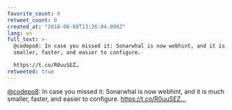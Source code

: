 ```yaml
---
favorite_count: 0
retweet_count: 0
created_at: "2018-08-08T13:26:04.000Z"
lang: en
full_text: >-
  @codepo8: In case you missed it: Sonarwhal is now webhint, and it is much
  smaller, faster, and easier to configure.

  https://t.co/R0uuSEZ…
retweeted: true
---
```


[@codepo8](https://twitter.com/codepo8): In case you missed it: Sonarwhal is now
webhint, and it is much smaller, faster, and easier to configure.
https://t.co/R0uuSEZ…
